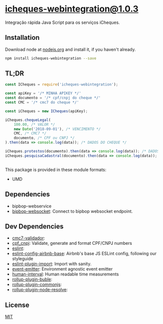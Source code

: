 # icheques-webintegration@1.0.3

Integração rápida Java Script para os serviços iCheques.


## Installation
Download node at [nodejs.org](http://nodejs.org) and install it, if you haven't already.

```sh
npm install icheques-webintegration --save
```

## TL;DR ##

```js
const ICheques = require('icheques-webintegration');

const apiKey = '/* MINHA APIKEY */'
const documento = '/* cpf/cnpj do cheque */'
const CMC = '/* cmc7 do cheque */' 

const iCheques = new ICheques(apiKey);

iCheques.chequeLegal(
    100.00, /* VALOR */
    new Date('2018-09-01'), /* VENCIMENTO */
    CMC, /* CMC7 */
    documento, /* CPF ou CNPJ */
).then(data => console.log(data)); /* DADOS DO CHEQUE */

iCheques.protestos(documento).then(data => console.log(data)); /* DADOS DO CPF */  
iCheques.pesquisaCadastral(documento).then(data => console.log(data)); /* DADOS DO CPF */  
 
```

This package is provided in these module formats:

- UMD

## Dependencies

- bipbop-webservice
- [bipbop-websocket](https://github.com/bipbop/bipbop-websocket): Connect to bipbop websocket endpoint.

## Dev Dependencies

- [cmc7-validador](): 
- [cpf_cnpj](https://github.com/fnando/cpf_cnpj.js): Validate, generate and format CPF/CNPJ numbers
- [eslint](): 
- [eslint-config-airbnb-base](https://github.com/airbnb/javascript): Airbnb's base JS ESLint config, following our styleguide
- [eslint-plugin-import](https://github.com/benmosher/eslint-plugin-import): Import with sanity.
- [event-emitter](https://github.com/medikoo/event-emitter): Environment agnostic event emitter
- [human-interval](https://github.com/rschmukler/human-interval): Human readable time measurements
- [rollup-plugin-buble](): 
- [rollup-plugin-commonjs](): 
- [rollup-plugin-node-resolve](): 


## License
[MIT]()
